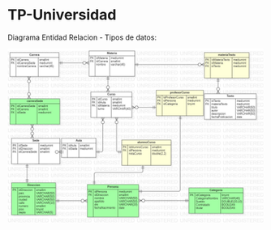 # TP-Universidad

Diagrama Entidad Relacion - Tipos de datos:

![Image text](https://github.com/Meli66/TP-Universidad/blob/main/Diagrama.jpg)
